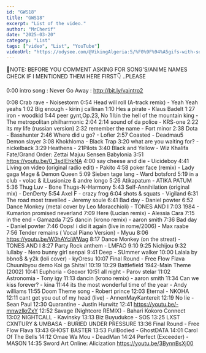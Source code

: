 ```yaml
---
id: "GWS18"
title: "GWS18"
excerpt: "List of the video."
author: "MrCherif"
date: "2025-03-20"
category: "List"
tags: ["video", "List", "YouTube"]
videoUrl: "https://odysee.com/@VikingAlgeria:5/%F0%9F%94%A5gifs-with-sound-coub-mix-!-18-%E2%9A%A1%EF%B8%8F:c"
---
```

📌NOTE:
BEFORE YOU COMMENT ASKING FOR SONG'S/ANIME NAMES CHECK IF I MENTIONED THEM HERE FIRST👇 ..PLEASE

0:00 intro song : Never Go Away :
http://bit.ly/vaintro2

0:08 Crab rave - Noisestorm
0:54 Head will roll (A-track remix) - Yeah Yeah yeahs
1:02 Big enough - kirin j callinan
1:10 Hes a pirate - Klaus Badelt
1:27 iron - woodkid
1:44 peer gynt,Op.23, No 1 I:in the hell of the mountain king - The metropolitan philharmonic
2:04
2:14 sound of da police - KRS-one
2:22 its my life (russian version)
2:32 remember the name - Fort minor
2:38 Dota - Basshunter
2:46 Where did u go? - Lofier
2:57 Coasted - Deadmau5 Demon slayer
3:08 Khokhloma - Black Trap
3:20 what are you waiting for? -nickelback
3:29 Heathens - 21Pilots
3:40 Black and Yellow - Wiz Khalifa Fate/Grand Order: Zettai Majuu Sensen Babylonia
3:51
https://youtu.be/0_3sdIEhkNA
4:00 say cheese and die - Uicideboy
4:41 Living on video (original radio edit) - Pakito
4:58 poker face (remix) - Lady gaga Mage & Demon Queen
5:09 Sieben tage lang - Ward botsford
5:19 in a club - volac & iLLusionize & andre longo
5:26 Atikapatum - ATIKA PATUM
5:36 Thug Luv - Bone Thugs-N-Harmony
5:43 Self-Annihilation (original mix) - DenDerty
5:54 Axel F - crazy frog
6:04 shots & squats - Vigiland
6:31 The road most travelled - Jeremy soule
6:41 Bad day - Daniel powter
6:52 Dance Monkey (metal cover by Leo Moracchioli) - TONES AND I
7:03 1984 - Kumarion promised neverland
7:09 Here (Lucian remix) - Alessia Cara
7:15 in the end - Gamazda
7:25 dancin (krono remix) - aaron smith
7:36 Bad day - Daniel powter
7:46 Oops! i did it again (live in rome/2006) - Max raabe
7:56 Tender remains ( Vocal Piano Version) - Myuu
8:06
https://youtu.be/W0hAYciWWag
8:17 Dance Monkey (on the streat) - TONES AND I
8:27 Party Rock anthem - LMFAO
9:10
9:25 Nichijou
9:32 lullaby - Nero bunny girl senpai
9:41 Deep - SUmmer walker
10:00 Lalala by bbno$ & y2k (loli cover) - kyOresu
10:07 Final Round - Free Flow Flava Chuunibyou demo Koi ga Shitai!
10:19
10:29 Battlefield 1942-Main Theme (2002)
10:41 Euphoria - Geoxor
10:51 all night - Parov stelar
11:02 Astronomia - Tony igy
11:13 dancin (krono remix) - aaron smith
11:34 Can we kiss forever? - kina
11:44 its the most wonderful time of the year - Andy williams
11:55 Doom Theme song - Robert prince
12:03 Eternal - NKOHA
12:11 cant get you out of my head (live) - AnnenMayKantereit
12:19 No lie - Sean Paul
12:30 Quarantine - Justin Hurwitz
12:41
https://youtu.be/-mnwzIkrZxY
12:52 Savage (Nightcore REMIX) - Bahari Kokoro Connect
13:02 NIGHTCALL - Kavinsky
13:13 Biz Buyudukce - SOS
13:25 LXST CXNTURY & UMBASA - BURIED UNDER PRESSURE
13:36 Final Round - Free Flow Flava
13:43 GHOST BASTER
13:53 FullBodied - GhostDATA
14:01 Carol Of The Bells
14:12 Omae Wa Mou - DeadMan
14:24 Perfect (Exceeder) - MASON
14:35 Sword Art Online: Alicization https://youtu.be/3BynnBsXj00